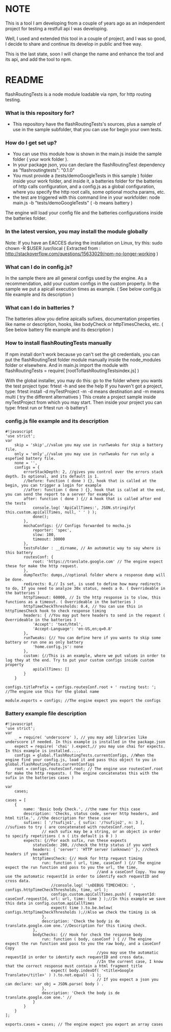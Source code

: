 # NOTE #

This is a tool I am developing from a couple of years ago as an independent project for testing a restfull api I was developing.

Well, I used and extended this tool in a couple of project, and I was so good, I decide to share and continue its develop in public and free way.

This is the last state, soon I will change the name and enhance the tool and its api, and add the tool to npm.

# README #

flashRoutingTests is a node module loadable via npm, for http routing testing.

### What is this repository for? ###

* This repository have the flashRoutingTests's sources, plus a sample of use in the sample subfolder, that you can use for begin your own tests.

### How do I get set up? ###

* You can use this module how is shown in the main.js inside the sample folder ( your work folder ).
* In your package json, you can declare the flashRoutingTest dependency as "flashroutingtests": "0.1.0" 
* You must provide a (tests/demoGoogleTests in this sample ) folder inside your work folder, and inside it, a batteries folder for the batteries of http calls configuration, and a config.js as a global configuration, where you specify the http root calls, some optional mocha params, etc. 
* the test are triggered with this command line in your workfolder: node main.js -b "tests/demoGoogleTests"               ( -b means battery )

The engine will load your config file and the batteries configurations inside the batteries folder.
### In the latest version, you may install the module globally ###

Note: If you have an EACCES during the installation on Linux, try this:
sudo chown -R $USER /usr/local  ( Extracted from : http://stackoverflow.com/questions/15633029/npm-no-longer-working )

### What can I do in config.js? ###
In the sample there are all general configs used by the engine.
As a recommendation, add your custom configs in the custom property.
In the sample we put a apicall execution times as example.
( See below config.js file example and its description )

### What can I do in batteries ? ###
The batteries allow you define apicalls sufixes, documentation properties like name or description,
hooks, like bodyCheck or httpTimesChecks, etc. ( See below battery file example and its description )

### How to install flashRoutingTests manually ###
If npm install don't work because yo can't set the git credentials, you can put the flashRoutingTest folder module manually inside the node_modules folder or elsewhere.
And in main.js import the module with flashRoutingTests = require( [rootToflashRoutingTestsindex.js] )

With the global installer, you may do this:
go to the folder where you wants the test project
type: frtest -h  and see the help
If you haven't got a project, type: frtest install -d myTestProject -m             -d means destination and -m means multi ( try the different alternatives )
This create a project sample inside myTestProject from which you may start.
Then inside your project you can type: frtest run  or frtest run -b battery1 

### config.js file example and its description ###

```
#!javascript
'use strict';
var
	skip = 'skip',//value you may use in runTweaks for skip a battery file.
	only = 'only',//value you may use in runTweaks for run only a espefied battery file.
	none = '',
	configs = {
		errorStackDepth: 2, //gives you control over the errors stack depth. Is optional, and its default is 1.
		//before: function ( done ) {}, hook that is called at the begin, you can trigger a login for example
		//after: function ( done ) {}, hook that is called at the end, you can send the report to a server for example.
		after: function ( done ) {// A hook that is called after end the tests
			console.log( 'ApiCallTimes:', JSON.stringify( this.custom.apiCallTimes, null, ' ' ) );
			done();
		},
		mochaConfigs: {// Configs forwarded to mocha.js
			reporter: 'spec',
			slow: 100,
			timeout: 30000
		},
		testsFolder : __dirname, // An automatic way to say where is this battery
		routesConf: {
			root: 'https://translate.google.com' // The engine expect these for make the http request. 
		},
		dumpTextTo: dumps,//optional folder where a response dump will be done.
		redirects: 0,// Is set, is used to define how many redirects to do, If you need to analyze 30x status, needs a 0. ( Overrideable in the batteries )
		httpTimeout: 60000, // Is the http response is to slow, this functions as a timeout. ( Overrideable in the batteries )
		httpTimeCheckThresholds: 0.4, // You can use this in httpTimesCheck hook to check response timing
		headers: { //You may put here headers to send in the request ( Overrideable in the batteries )
			'Accept': 'text/html',
			'Accept-Language': 'en-US,en;q=0.8'
		},
		runTweaks: {// You can define here if you wants to skip some battery or run one as only battery
			'home.config.js': none
		},
		custom: {//This is an example, where we put values in order to log they at the end. Try to put your custom configs inside custom property
			apiCallTimes: []
		}
	}

configs.titlePrefix = configs.routesConf.root + ' routing test: '; //The engine use this for the global name

module.exports = configs; //The engine expect you export the configs
```

### Battery example file description ###

```
#!javascript
'use strict';
var
	_ = require( 'underscore' ), // you may add libraries like underscore if needed. In this example is installed in the package.json
	expect = require( 'chai' ).expect,// you may use chai for expects. In this example is installed.....
	configs = global.flashRoutingTests.currentConfigs, //When the engine find your config.js, load it and pass this object to you in global.flashRoutingTests.currentConfigs
	root = configs.routesConf.root; // The engine use routesConf.root for make the http requests. ( The engine concatenates this with the sufix in the batteries cases )

var
	cases;

cases = [
	{
		name: 'Basic body Check.', //the name for this case
		description: 'Checks, status code, server http headers, and html title.', //the description for these case
		sufixes: [ '/?sufijo1', { sufix: '/?sufijo2', n: 3 ], //sufixes to try ( are concatenated with routesConf.root,
                // each sufix may be a string, or an object in order to specify repetitions ( n ( its default is 0 ) )
		expects: {//For each sufix, run these expexts
			statusCode: 200, //check the http status if you want
			headers: { 'server': 'HTTP server (unknown)' }, //check headers if you want
			httpTimesCheck: {// Hook for http request timing
				run: function ( url, time, caseConf ) {// The engine expect the run function and pass to you the url, the time,
                                        //and a caseConf Copy. You may use the automatic requestId in order to identify each requestID and cross data.
					//console.log( '\nDEBUG TIMECHECK: ', configs.httpTimeCheckThresholds, time, url );
					configs.custom.apiCallTimes.push( { requestId: caseConf.requestId, url: url, time: time } );//In this example we save this data in config.custom.apiCallTimes
					expect( time ).to.be.below( configs.httpTimeCheckThresholds );//Also we check the timing is ok
				},
				description: 'Check the body is de translate.google.com one.'//Description for this timing check.
			},
			bodyChecks: {// Hook for check the response body
				run: function ( body, caseConf ) { // The engine expect the run function and pass to you the raw body, and a caseConf Copy
                                        //you may use the automatic requestId in order to identify each requestID and cross data.
                                        //In the current case, I know that the correct response must contain a html fragment title
					expect( body.indexOf( '<title>Google Translate</title>' ) ).to.not.equal( -1 );
                                        // If you expect a json you can declare: var obj = JSON.parse( body ) .
				},
				description: 'Check the body is de translate.google.com one.' //
			}
		}
	}
];

exports.cases = cases; // The engine expect you export an array cases

```
